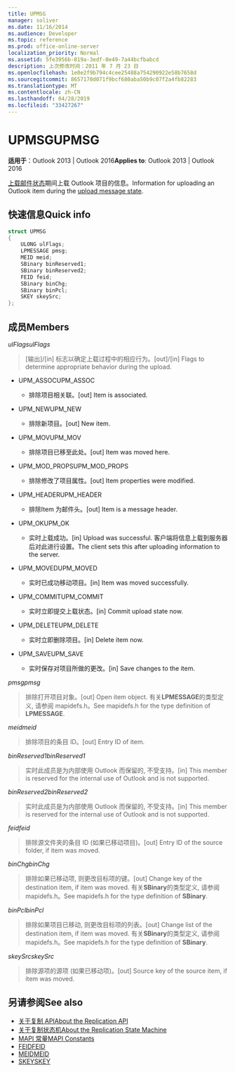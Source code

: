 ```yaml
---
title: UPMSG
manager: soliver
ms.date: 11/16/2014
ms.audience: Developer
ms.topic: reference
ms.prod: office-online-server
localization_priority: Normal
ms.assetid: 5fe3956b-819a-3edf-0e49-7a44bcfbabcd
description: 上次修改时间：2011 年 7 月 23 日
ms.openlocfilehash: 1e0e2f9b794c4cee25488a754290922e58b7658d
ms.sourcegitcommit: 8657170d071f9bcf680aba50b9c07f2a4fb82283
ms.translationtype: MT
ms.contentlocale: zh-CN
ms.lasthandoff: 04/28/2019
ms.locfileid: "33427267"
---
```

# <a name="upmsg"></a><span data-ttu-id="5764e-103">UPMSG</span><span class="sxs-lookup"><span data-stu-id="5764e-103">UPMSG</span></span>

<span data-ttu-id="5764e-104">**适用于**：Outlook 2013 | Outlook 2016</span><span class="sxs-lookup"><span data-stu-id="5764e-104">**Applies to**: Outlook 2013 | Outlook 2016</span></span> 
  
<span data-ttu-id="5764e-105">[上载邮件状态](upload-message-state.md)期间上载 Outlook 项目的信息。</span><span class="sxs-lookup"><span data-stu-id="5764e-105">Information for uploading an Outlook item during the [upload message state](upload-message-state.md).</span></span>
  
## <a name="quick-info"></a><span data-ttu-id="5764e-106">快速信息</span><span class="sxs-lookup"><span data-stu-id="5764e-106">Quick info</span></span>

```cpp
struct UPMSG 
{ 
    ULONG ulFlags; 
    LPMESSAGE pmsg; 
    MEID meid; 
    SBinary binReserved1; 
    SBinary binReserved2; 
    FEID feid; 
    SBinary binChg; 
    SBinary binPcl; 
    SKEY skeySrc; 
};
```

## <a name="members"></a><span data-ttu-id="5764e-107">成员</span><span class="sxs-lookup"><span data-stu-id="5764e-107">Members</span></span>

 <span data-ttu-id="5764e-108">_ulFlags_</span><span class="sxs-lookup"><span data-stu-id="5764e-108">_ulFlags_</span></span>
  
> <span data-ttu-id="5764e-109">[输出]/[in] 标志以确定上载过程中的相应行为。</span><span class="sxs-lookup"><span data-stu-id="5764e-109">[out]/[in] Flags to determine appropriate behavior during the upload.</span></span> 
    
  - <span data-ttu-id="5764e-110">UPM_ASSOC</span><span class="sxs-lookup"><span data-stu-id="5764e-110">UPM_ASSOC</span></span>
    
    - <span data-ttu-id="5764e-111">排除项目相关联。</span><span class="sxs-lookup"><span data-stu-id="5764e-111">[out] Item is associated.</span></span>
    
  - <span data-ttu-id="5764e-112">UPM_NEW</span><span class="sxs-lookup"><span data-stu-id="5764e-112">UPM_NEW</span></span>
    
    - <span data-ttu-id="5764e-113">排除新项目。</span><span class="sxs-lookup"><span data-stu-id="5764e-113">[out] New item.</span></span> 
    
  - <span data-ttu-id="5764e-114">UPM_MOV</span><span class="sxs-lookup"><span data-stu-id="5764e-114">UPM_MOV</span></span>
    
    - <span data-ttu-id="5764e-115">排除项目已移至此处。</span><span class="sxs-lookup"><span data-stu-id="5764e-115">[out] Item was moved here.</span></span>
    
  - <span data-ttu-id="5764e-116">UPM_MOD_PROPS</span><span class="sxs-lookup"><span data-stu-id="5764e-116">UPM_MOD_PROPS</span></span>
    
    - <span data-ttu-id="5764e-117">排除修改了项目属性。</span><span class="sxs-lookup"><span data-stu-id="5764e-117">[out] Item properties were modified.</span></span>
    
  - <span data-ttu-id="5764e-118">UPM_HEADER</span><span class="sxs-lookup"><span data-stu-id="5764e-118">UPM_HEADER</span></span>
    
    - <span data-ttu-id="5764e-119">排除Item 为邮件头。</span><span class="sxs-lookup"><span data-stu-id="5764e-119">[out] Item is a message header.</span></span>
    
  - <span data-ttu-id="5764e-120">UPM_OK</span><span class="sxs-lookup"><span data-stu-id="5764e-120">UPM_OK</span></span>
    
    - <span data-ttu-id="5764e-121">实时上载成功。</span><span class="sxs-lookup"><span data-stu-id="5764e-121">[in] Upload was successful.</span></span> <span data-ttu-id="5764e-122">客户端将信息上载到服务器后对此进行设置。</span><span class="sxs-lookup"><span data-stu-id="5764e-122">The client sets this after uploading information to the server.</span></span>
    
  - <span data-ttu-id="5764e-123">UPM_MOVED</span><span class="sxs-lookup"><span data-stu-id="5764e-123">UPM_MOVED</span></span>
    
    - <span data-ttu-id="5764e-124">实时已成功移动项目。</span><span class="sxs-lookup"><span data-stu-id="5764e-124">[in] Item was moved successfully.</span></span>
    
  - <span data-ttu-id="5764e-125">UPM_COMMIT</span><span class="sxs-lookup"><span data-stu-id="5764e-125">UPM_COMMIT</span></span>
    
    - <span data-ttu-id="5764e-126">实时立即提交上载状态。</span><span class="sxs-lookup"><span data-stu-id="5764e-126">[in] Commit upload state now.</span></span>
    
  - <span data-ttu-id="5764e-127">UPM_DELETE</span><span class="sxs-lookup"><span data-stu-id="5764e-127">UPM_DELETE</span></span>
    
    - <span data-ttu-id="5764e-128">实时立即删除项目。</span><span class="sxs-lookup"><span data-stu-id="5764e-128">[in] Delete item now.</span></span>
    
  - <span data-ttu-id="5764e-129">UPM_SAVE</span><span class="sxs-lookup"><span data-stu-id="5764e-129">UPM_SAVE</span></span>
    
    - <span data-ttu-id="5764e-130">实时保存对项目所做的更改。</span><span class="sxs-lookup"><span data-stu-id="5764e-130">[in] Save changes to the item.</span></span>
    
<span data-ttu-id="5764e-131">_pmsg_</span><span class="sxs-lookup"><span data-stu-id="5764e-131">_pmsg_</span></span>
  
> <span data-ttu-id="5764e-132">排除打开项目对象。</span><span class="sxs-lookup"><span data-stu-id="5764e-132">[out] Open item object.</span></span> <span data-ttu-id="5764e-133">有关**LPMESSAGE**的类型定义, 请参阅 mapidefs.h。</span><span class="sxs-lookup"><span data-stu-id="5764e-133">See mapidefs.h for the type definition of **LPMESSAGE**.</span></span> 
    
<span data-ttu-id="5764e-134">_meid_</span><span class="sxs-lookup"><span data-stu-id="5764e-134">_meid_</span></span>
  
> <span data-ttu-id="5764e-135">排除项目的条目 ID。</span><span class="sxs-lookup"><span data-stu-id="5764e-135">[out] Entry ID of item.</span></span>
    
<span data-ttu-id="5764e-136">_binReserved1_</span><span class="sxs-lookup"><span data-stu-id="5764e-136">_binReserved1_</span></span>
  
> <span data-ttu-id="5764e-137">实时此成员是为内部使用 Outlook 而保留的, 不受支持。</span><span class="sxs-lookup"><span data-stu-id="5764e-137">[in] This member is reserved for the internal use of Outlook and is not supported.</span></span> 
    
<span data-ttu-id="5764e-138">_binReserved2_</span><span class="sxs-lookup"><span data-stu-id="5764e-138">_binReserved2_</span></span>
  
> <span data-ttu-id="5764e-139">实时此成员是为内部使用 Outlook 而保留的, 不受支持。</span><span class="sxs-lookup"><span data-stu-id="5764e-139">[in] This member is reserved for the internal use of Outlook and is not supported.</span></span> 
    
<span data-ttu-id="5764e-140">_feid_</span><span class="sxs-lookup"><span data-stu-id="5764e-140">_feid_</span></span>
  
> <span data-ttu-id="5764e-141">排除源文件夹的条目 ID (如果已移动项目)。</span><span class="sxs-lookup"><span data-stu-id="5764e-141">[out] Entry ID of the source folder, if item was moved.</span></span>
    
<span data-ttu-id="5764e-142">_binChg_</span><span class="sxs-lookup"><span data-stu-id="5764e-142">_binChg_</span></span>
  
> <span data-ttu-id="5764e-143">排除如果已移动项, 则更改目标项的键。</span><span class="sxs-lookup"><span data-stu-id="5764e-143">[out] Change key of the destination item, if item was moved.</span></span> <span data-ttu-id="5764e-144">有关**SBinary**的类型定义, 请参阅 mapidefs.h。</span><span class="sxs-lookup"><span data-stu-id="5764e-144">See mapidefs.h for the type definition of **SBinary**.</span></span> 
    
<span data-ttu-id="5764e-145">_binPcl_</span><span class="sxs-lookup"><span data-stu-id="5764e-145">_binPcl_</span></span>
  
> <span data-ttu-id="5764e-146">排除如果项目已移动, 则更改目标项的列表。</span><span class="sxs-lookup"><span data-stu-id="5764e-146">[out] Change list of the destination item, if item was moved.</span></span> <span data-ttu-id="5764e-147">有关**SBinary**的类型定义, 请参阅 mapidefs.h。</span><span class="sxs-lookup"><span data-stu-id="5764e-147">See mapidefs.h for the type definition of **SBinary**.</span></span> 
    
<span data-ttu-id="5764e-148">_skeySrc_</span><span class="sxs-lookup"><span data-stu-id="5764e-148">_skeySrc_</span></span>
  
> <span data-ttu-id="5764e-149">排除源项的源项 (如果已移动项)。</span><span class="sxs-lookup"><span data-stu-id="5764e-149">[out] Source key of the source item, if item was moved.</span></span>
    
## <a name="see-also"></a><span data-ttu-id="5764e-150">另请参阅</span><span class="sxs-lookup"><span data-stu-id="5764e-150">See also</span></span>

- [<span data-ttu-id="5764e-151">关于复制 API</span><span class="sxs-lookup"><span data-stu-id="5764e-151">About the Replication API</span></span>](about-the-replication-api.md)
- [<span data-ttu-id="5764e-152">关于复制状态机</span><span class="sxs-lookup"><span data-stu-id="5764e-152">About the Replication State Machine</span></span>](about-the-replication-state-machine.md)
- [<span data-ttu-id="5764e-153">MAPI 常量</span><span class="sxs-lookup"><span data-stu-id="5764e-153">MAPI Constants</span></span>](mapi-constants.md)
- [<span data-ttu-id="5764e-154">FEID</span><span class="sxs-lookup"><span data-stu-id="5764e-154">FEID</span></span>](feid.md)
- [<span data-ttu-id="5764e-155">MEID</span><span class="sxs-lookup"><span data-stu-id="5764e-155">MEID</span></span>](meid.md)
- [<span data-ttu-id="5764e-156">SKEY</span><span class="sxs-lookup"><span data-stu-id="5764e-156">SKEY</span></span>](skey.md)

